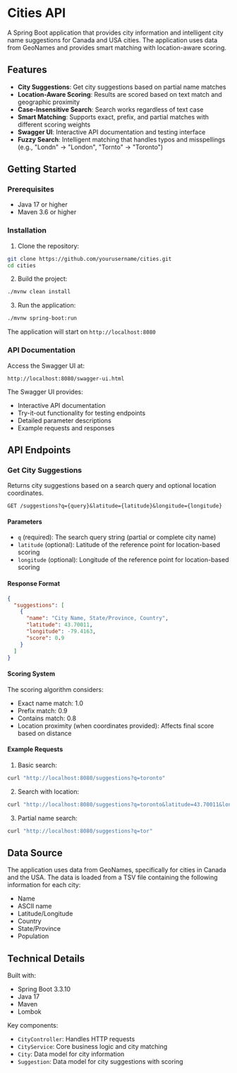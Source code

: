 # Cities API

A Spring Boot application that provides city information and intelligent city name suggestions for Canada and USA cities. The application uses data from GeoNames and provides smart matching with location-aware scoring.

## Features

- **City Suggestions**: Get city suggestions based on partial name matches
- **Location-Aware Scoring**: Results are scored based on text match and geographic proximity
- **Case-Insensitive Search**: Search works regardless of text case
- **Smart Matching**: Supports exact, prefix, and partial matches with different scoring weights
- **Swagger UI**: Interactive API documentation and testing interface
- **Fuzzy Search**: Intelligent matching that handles typos and misspellings (e.g., "Londn" → "London", "Tornto" → "Toronto")

## Getting Started

### Prerequisites

- Java 17 or higher
- Maven 3.6 or higher

### Installation

1. Clone the repository:

```bash
git clone https://github.com/yourusername/cities.git
cd cities
```

2. Build the project:

```bash
./mvnw clean install
```

3. Run the application:

```bash
./mvnw spring-boot:run
```

The application will start on `http://localhost:8080`

### API Documentation

Access the Swagger UI at:

```
http://localhost:8080/swagger-ui.html
```

The Swagger UI provides:

- Interactive API documentation
- Try-it-out functionality for testing endpoints
- Detailed parameter descriptions
- Example requests and responses

## API Endpoints

### Get City Suggestions

Returns city suggestions based on a search query and optional location coordinates.

```http
GET /suggestions?q={query}&latitude={latitude}&longitude={longitude}
```

#### Parameters

- `q` (required): The search query string (partial or complete city name)
- `latitude` (optional): Latitude of the reference point for location-based scoring
- `longitude` (optional): Longitude of the reference point for location-based scoring

#### Response Format

```json
{
  "suggestions": [
    {
      "name": "City Name, State/Province, Country",
      "latitude": 43.70011,
      "longitude": -79.4163,
      "score": 0.9
    }
  ]
}
```

#### Scoring System

The scoring algorithm considers:

- Exact name match: 1.0
- Prefix match: 0.9
- Contains match: 0.8
- Location proximity (when coordinates provided): Affects final score based on distance

#### Example Requests

1. Basic search:

```bash
curl "http://localhost:8080/suggestions?q=toronto"
```

2. Search with location:

```bash
curl "http://localhost:8080/suggestions?q=toronto&latitude=43.70011&longitude=-79.4163"
```

3. Partial name search:

```bash
curl "http://localhost:8080/suggestions?q=tor"
```

## Data Source

The application uses data from GeoNames, specifically for cities in Canada and the USA. The data is loaded from a TSV file containing the following information for each city:

- Name
- ASCII name
- Latitude/Longitude
- Country
- State/Province
- Population

## Technical Details

Built with:

- Spring Boot 3.3.10
- Java 17
- Maven
- Lombok

Key components:

- `CityController`: Handles HTTP requests
- `CityService`: Core business logic and city matching
- `City`: Data model for city information
- `Suggestion`: Data model for city suggestions with scoring
